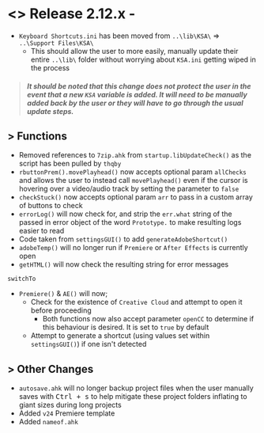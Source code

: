 # <> Release 2.12.x - 
- `Keyboard Shortcuts.ini` has been moved from `..\lib\KSA\` => `..\Support Files\KSA\`
    - This should allow the user to more easily, manually update their entire `..\lib\` folder without worrying about `KSA.ini` getting wiped in the process
> ##### *It should be noted that this change does not protect the user in the event that a new `KSA` variable is added. It will need to be manually added back by the user or they will have to go through the usual update steps.*

## > Functions
- Removed references to `7zip.ahk` from `startup.libUpdateCheck()` as the script has been pulled by `thqby`
- `rbuttonPrem().movePlayhead()` now accepts optional param `allChecks` and allows the user to instead call `movePlayhead()` even if the cursor is hovering over a video/audio track by setting the parameter to `false`
- `checkStuck()` now accepts optional param `arr` to pass in a custom array of buttons to check
- `errorLog()` will now check for, and strip the `err.what` string of the passed in error object of the word `Prototype.` to make resulting logs easier to read
- Code taken from `settingsGUI()` to add `generateAdobeShortcut()`
- `adobeTemp()` will no longer run if `Premiere` or `After Effects` is currently open
- `getHTML()` will now check the resulting string for error messages

`switchTo`
- `Premiere()` & `AE()` will now;
    - Check for the existence of `Creative Cloud` and attempt to open it before proceeding
        - Both functions now also accept parameter `openCC` to determine if this behaviour is desired. It is set to `true` by default
    - Attempt to generate a shortcut (using values set within `settingsGUI()`) if one isn't detected

## > Other Changes
- `autosave.ahk` will no longer backup project files when the user manually saves with <kbd>Ctrl + s</kbd> to help mitigate these project folders inflating to giant sizes during long projects
- Added `v24` Premiere template
- Added `nameof.ahk`
